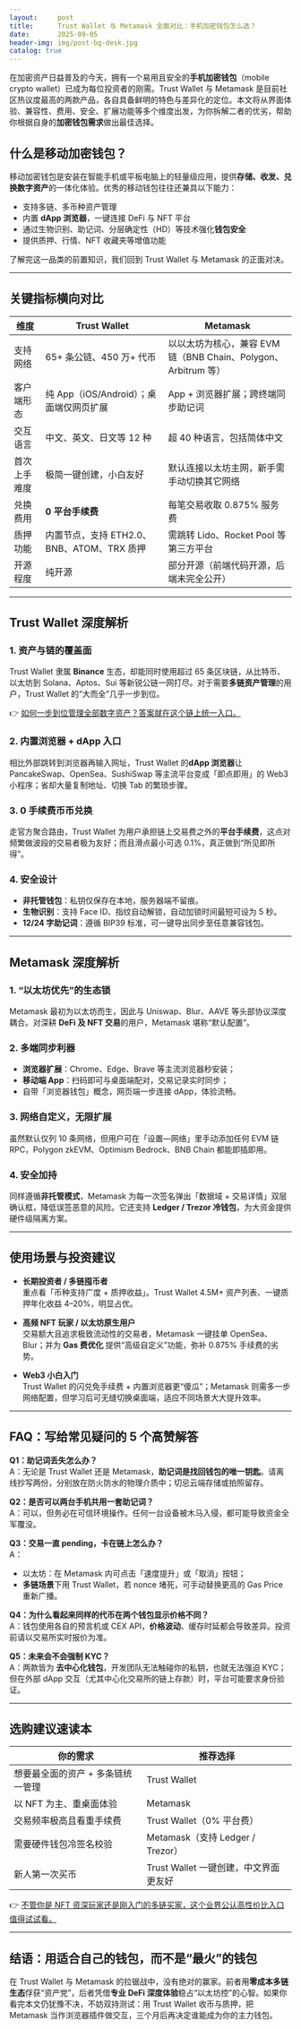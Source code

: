 ```yaml
---
layout:     post
title:      Trust Wallet 与 Metamask 全面对比：手机加密钱包怎么选？
date:       2025-09-05
header-img: img/post-bg-desk.jpg
catalog: true
---
```


在加密资产日益普及的今天，拥有一个易用且安全的**手机加密钱包**（mobile crypto wallet）已成为每位投资者的刚需。Trust Wallet 与 Metamask 是目前社区热议度最高的两款产品，各自具备鲜明的特色与差异化的定位。本文将从界面体验、兼容性、费用、安全、扩展功能等多个维度出发，为你拆解二者的优劣，帮助你根据自身的**加密钱包需求**做出最佳选择。

## 什么是移动加密钱包？

移动加密钱包是安装在智能手机或平板电脑上的轻量级应用，提供**存储、收发、兑换数字资产**的一体化体验。优秀的移动钱包往往还兼具以下能力：

- 支持多链、多币种资产管理  
- 内置 **dApp 浏览器**，一键连接 DeFi 与 NFT 平台  
- 通过生物识别、助记词、分层确定性（HD）等技术强化**钱包安全**  
- 提供质押、行情、NFT 收藏夹等增值功能  

了解完这一品类的前置知识，我们回到 Trust Wallet 与 Metamask 的正面对决。

---

## 关键指标横向对比

| 维度 | Trust Wallet | Metamask |
|---|---|---|
| 支持网络 | 65+ 条公链、450 万+ 代币 | 以以太坊为核心，兼容 EVM 链（BNB Chain、Polygon、Arbitrum 等） |
| 客户端形态 | 纯 App（iOS/Android）；桌面端仅网页扩展 | App + 浏览器扩展；跨终端同步助记词 |
| 交互语言 | 中文、英文、日文等 12 种 | 超 40 种语言，包括简体中文 |
| 首次上手难度 | 极简一键创建，小白友好 | 默认连接以太坊主网，新手需手动切换其它网络 |
| 兑换费用 | **0 平台手续费** | 每笔交易收取 0.875% 服务费 |
| 质押功能 | 内置节点，支持 ETH2.0、BNB、ATOM、TRX 质押 | 需跳转 Lido、Rocket Pool 等第三方平台 |
| 开源程度 | 纯开源 | 部分开源（前端代码开源，后端未完全公开） |

---

## Trust Wallet 深度解析

### 1. 资产与链的覆盖面  
Trust Wallet 隶属 **Binance** 生态，却能同时使用超过 65 条区块链，从比特币、以太坊到 Solana、Aptos、Sui 等新锐公链一网打尽。对于需要**多链资产管理**的用户，Trust Wallet 的“大而全”几乎一步到位。

👉 [如何一步到位管理全部数字资产？答案就在这个链上统一入口。](https://okxdog.com/)

### 2. 内置浏览器 + dApp 入口  
相比外部跳转到浏览器再输入网址，Trust Wallet 的**dApp 浏览器**让 PancakeSwap、OpenSea、SushiSwap 等主流平台变成「即点即用」的 Web3 小程序；省却大量复制地址、切换 Tab 的繁琐步骤。

### 3. **0 手续费币币兑换**  
走官方聚合路由，Trust Wallet 为用户承担链上交易费之外的**平台手续费**，这点对频繁做波段的交易者极为友好；而且滑点最小可选 0.1%，真正做到“所见即所得”。  

### 4. 安全设计  
- **非托管钱包**：私钥仅保存在本地，服务器端不留痕。  
- **生物识别**：支持 Face ID、指纹自动解锁，自动加锁时间最短可设为 5 秒。  
- **12/24 字助记词**：遵循 BIP39 标准，可一键导出同步至任意兼容钱包。  

---

## Metamask 深度解析

### 1. “以太坊优先”的生态锁  
Metamask 最初为以太坊而生，因此与 Uniswap、Blur、AAVE 等头部协议深度耦合。对深耕 **DeFi 及 NFT 交易**的用户，Metamask 堪称“默认配置”。

### 2. 多端同步利器  
- **浏览器扩展**：Chrome、Edge、Brave 等主流浏览器秒安装；  
- **移动端 App**：扫码即可与桌面端配对，交易记录实时同步；  
- 自带「浏览器钱包」概念，网页端一步连接 dApp，体验流畅。  

### 3. 网络自定义，无限扩展  
虽然默认仅列 10 条网络，但用户可在「设置—网络」里手动添加任何 EVM 链 RPC，Polygon zkEVM、Optimism Bedrock、BNB Chain 都能即插即用。

### 4. **安全加持**  
同样遵循**非托管模式**，Metamask 为每一次签名弹出「数据域 + 交易详情」双层确认框，降低误签恶意的风险。它还支持 **Ledger / Trezor 冷钱包**，为大资金提供硬件级隔离方案。

---

## 使用场景与投资建议

- **长期投资者 / 多链囤币者**  
  重点看「币种支持广度 + 质押收益」。Trust Wallet 4.5M+ 资产列表、一键质押年化收益 4–20%，明显占优。

- **高频 NFT 玩家 / 以太坊原生用户**  
  交易额大且追求极致流动性的交易者，Metamask 一键挂单 OpenSea、Blur；并为 **Gas 费优化** 提供“高级自定义”功能，弥补 0.875% 手续费的劣势。

- **Web3 小白入门**  
  Trust Wallet 的闪兑免手续费 + 内置浏览器更“傻瓜”；Metamask 则需多一步网络配置，但学习后可无缝切换桌面端，适应不同场景大大提升效率。

---

## FAQ：写给常见疑问的 5 个高赞解答

**Q1：助记词丢失怎么办？**  
A：无论是 Trust Wallet 还是 Metamask，**助记词是找回钱包的唯一钥匙**。请离线抄写两份，分别放在防火防水的物理介质中；切忌云端存储或拍照留存。

**Q2：是否可以两台手机共用一套助记词？**  
A：可以，但务必在可信环境操作。任何一台设备被木马入侵，都可能导致资金全军覆没。

**Q3：交易一直 pending，卡在链上怎么办？**  
A：  
- 以太坊：在 Metamask 内可点击「速度提升」或「取消」按钮；  
- **多链场景**下用 Trust Wallet，若 nonce 堵死，可手动替换更高的 Gas Price 重新广播。  

**Q4：为什么看起来同样的代币在两个钱包显示价格不同？**  
A：钱包使用各自的预言机或 CEX API，**价格波动**、缓存时延都会导致差异。投资前请以交易所实时报价为准。

**Q5：未来会不会强制 KYC？**  
A：两款皆为 **去中心化钱包**，开发团队无法触碰你的私钥，也就无法强迫 KYC；但在外部 dApp 交互（尤其中心化交易所的链上存款）时，平台可能要求身份验证。

---

## 选购建议速读本

| 你的需求 | 推荐选择 |
|---|---|
| 想要最全面的资产 + 多条链统一管理 | Trust Wallet |
| 以 NFT 为主、重桌面体验 | Metamask |
| 交易频率极高且看重手续费 | Trust Wallet（0% 平台费） |
| 需要硬件钱包冷签名校验 | Metamask（支持 Ledger / Trezor） |
| 新人第一次买币 | Trust Wallet 一键创建，中文界面更友好 |

👉 [不管你是 NFT 资深玩家还是刚入门的多链买家，这个业界公认高性价比入口值得试试看。](https://okxdog.com/)

---

## 结语：用适合自己的钱包，而不是“最火”的钱包

在 Trust Wallet 与 Metamask 的拉锯战中，没有绝对的赢家。前者用**零成本多链生态**俘获“资产党”，后者凭借**专业 DeFi 深度体验**稳占“以太坊控”的心智。如果你看完本文仍犹豫不决，不妨双持测试：用 Trust Wallet 收币与质押，把 Metamask 当作浏览器插件做交互，三个月后再决定谁能成为你的主力钱包。